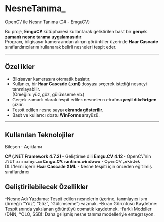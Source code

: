# NesneTanıma_
  OpenCV ile Nesne Tanıma (C# - EmguCV)

Bu proje, **EmguCV** kütüphanesi kullanılarak geliştirilen basit bir **gerçek zamanlı nesne tanıma uygulamasıdır**.  
Program, bilgisayar kamerasından alınan görüntüler üzerinde **Haar Cascade** sınıflandırıcılarını kullanarak belirli nesneleri tespit eder.

---

##  Özellikler

- Bilgisayar kamerasını otomatik başlatır.  
- Kullanıcı, bir **Haar Cascade (.xml)** dosyası seçerek istediği nesneyi tanımlayabilir.  
  (Örneğin: yüz, göz, gülümseme vb.)  
- Gerçek zamanlı olarak tespit edilen nesnelerin etrafına **yeşil dikdörtgen** çizilir.  
- Tespit edilen nesne sayısı **ekranda gösterilir**.  
- Basit ve kullanıcı dostu **WinForms** arayüzü.

---
##  Kullanılan Teknolojiler

 Bileşen - Açıklama 

 **C# (.NET Framework 4.7.2)** - Geliştirme dili 
 **Emgu.CV 4.12** - OpenCV’nin .NET sarmalayıcısı 
 **Emgu.CV.runtime.windows** - OpenCV çekirdek DLL’lerini içerir 
 **Haar Cascade XML** - Nesne tespiti için önceden eğitilmiş sınıflandırıcı 

## Geliştirilebilecek Özellikler

-Nesne Adı Yazdırma: Tespit edilen nesnelerin üzerine, tanımlayıcı isim (örneğin “Yüz”, “Göz”, “Gülümseme”) yazmak.
-Ekran Görüntüsü Kaydetme: Tespit anında yakalanan görüntüyü otomatik kaydetmek.
-Farklı Modeller (DNN, YOLO, SSD): Daha gelişmiş nesne tanıma modelleriyle entegrasyon.



